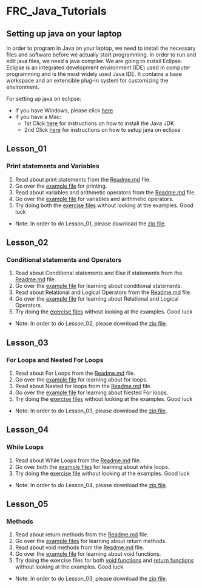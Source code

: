 # FRC_Java_Tutorials
## Setting up java on your laptop ##
In order to program in Java on your laptop, we need to install the necessary files and software before we actually start programming. In order to run and edit java files, we need a java compiler. We are going to install Eclipse. Eclipse is an integrated development environment (IDE) used in computer programming and is the most widely used Java IDE. It contains a base workspace and an extensible plug-in system for customizing the environment.

For setting up java on eclipse:
* If you have Windows, please click [here](https://youtu.be/wf6Qp-ecsog)
* If you have a Mac:
  * 1st Click [here](https://youtu.be/y6szNJ4rMZ0) for instructions on how to install the Java JDK
  * 2nd Click [here](https://youtu.be/gufMbpxzfWw) for instructions on how to setup java on eclipse


## Lesson_01 ##
### Print statements and Variables ###
1. Read about print statements from the [Readme.md](https://github.com/Suryamadhan/FRC_Java_Tutorials/blob/master/Lesson_01/Readme.md) file.
2. Go over the [example file](https://github.com/Suryamadhan/FRC_Java_Tutorials/blob/master/Lesson_01/Lessons/Printing.java) for printing.
3. Read about variables and arithmetic operators from the [Readme.md](https://github.com/Suryamadhan/FRC_Java_Tutorials/blob/master/Lesson_01/Readme.md) file.
4. Go over the [example file](https://github.com/Suryamadhan/FRC_Java_Tutorials/blob/master/Lesson_01/Lessons/Variables.java) for variables and arithmetic operators.
5. Try doing both the [exercise files](https://github.com/Suryamadhan/FRC_Java_Tutorials/tree/master/Lesson_01/Exercises) without looking at the examples.
Good luck
* Note: In order to do Lesson_01, please download the [zip file](https://github.com/MillenniumFalcons/FRC_Java_Tutorials/blob/master/Lesson_01/Lesson_01.zip).


## Lesson_02 ##
### Conditional statements and Operators ###
1. Read about Conditional statements and Else if statements from the [Readme.md](https://github.com/MillenniumFalcons/FRC_Java_Tutorials/blob/master/Lesson_02/README.md) file.
2. Go over the [example file](https://github.com/MillenniumFalcons/FRC_Java_Tutorials/blob/master/Lesson_02/Lessons/IfStatements.java) for learning about conditional statements.
3. Read about Relational and Logical Operators from the [Readme.md](https://github.com/MillenniumFalcons/FRC_Java_Tutorials/blob/master/Lesson_02/README.md) file.
4. Go over the [example file](https://github.com/MillenniumFalcons/FRC_Java_Tutorials/blob/master/Lesson_02/Lessons/additionalExample.java) for learning about Relational and Logical Operators.
5. Try doing the [exercise files](https://github.com/MillenniumFalcons/FRC_Java_Tutorials/tree/master/Lesson_02/Exercises) without looking at the examples.
Good luck
* Note: In order to do Lesson_02, please download the [zip file](https://github.com/MillenniumFalcons/FRC_Java_Tutorials/blob/master/Lesson_02/Lesson_02.zip).


## Lesson_03 ##
### For Loops and Nested For Loops ###
1. Read about For Loops from the [Readme.md](https://github.com/MillenniumFalcons/FRC_Java_Tutorials/blob/master/Lesson_03/README.md) file.
2. Go over the [example file](https://github.com/MillenniumFalcons/FRC_Java_Tutorials/blob/master/Lesson_03/Lessons/forLoopsIntro.java) for learning about for loops.
3. Read about Nested for loops from the [Readme.md](https://github.com/MillenniumFalcons/FRC_Java_Tutorials/blob/master/Lesson_03/README.md) file.
4. Go over the [example file](https://github.com/MillenniumFalcons/FRC_Java_Tutorials/blob/master/Lesson_02/Lessons/additionalExample.java) for learning about Nested For loops.
5. Try doing the [exercise files](https://github.com/MillenniumFalcons/FRC_Java_Tutorials/tree/master/Lesson_03/Exercises) without looking at the examples.
Good luck
* Note: In order to do Lesson_03, please download the [zip file](https://github.com/MillenniumFalcons/FRC_Java_Tutorials/blob/master/Lesson_03/Lesson_03.zip).

## Lesson_04 ##
### While Loops ###
1. Read about While Loops from the [Readme.md](https://github.com/MillenniumFalcons/FRC_Java_Tutorials/blob/master/Lesson_04/README.md) file.
2. Go over both the [example files](https://github.com/MillenniumFalcons/FRC_Java_Tutorials/tree/master/Lesson_04/Lessons) for learning about while loops.
3. Try doing the [exercise file](https://github.com/MillenniumFalcons/FRC_Java_Tutorials/blob/master/Lesson_04/Exercises/Exercise.java) without looking at the examples.
Good luck
* Note: In order to do Lesson_04, please download the [zip file](https://github.com/MillenniumFalcons/FRC_Java_Tutorials/blob/master/Lesson_04/Lesson_04.zip).

## Lesson_05 ##
### Methods ###
1. Read about return methods from the [Readme.md](https://github.com/MillenniumFalcons/FRC_Java_Tutorials/blob/master/Lesson_05/README.md) file.
2. Go over the [example files](https://github.com/MillenniumFalcons/FRC_Java_Tutorials/tree/master/Lesson_05/Return%20Functions/Lessons) for learning about return methods.
3. Read about void methods from the [Readme.md](https://github.com/MillenniumFalcons/FRC_Java_Tutorials/blob/master/Lesson_05/README.md) file.
4. Go over the [example file](https://github.com/MillenniumFalcons/FRC_Java_Tutorials/blob/master/Lesson_05/VoidFunctions/Lessons/voidFunctions.java) for learning about void functions.
5. Try doing the exercise files for both [void functions](https://github.com/MillenniumFalcons/FRC_Java_Tutorials/blob/master/Lesson_05/VoidFunctions/Exercises/exercise.java) and [return functions](https://github.com/MillenniumFalcons/FRC_Java_Tutorials/blob/master/Lesson_05/Return%20Functions/Exercises/exercise.java) without looking at the examples.
Good luck
* Note: In order to do Lesson_03, please download the [zip file](https://github.com/MillenniumFalcons/FRC_Java_Tutorials/blob/master/Lesson_05/Lesson_05.zip).

